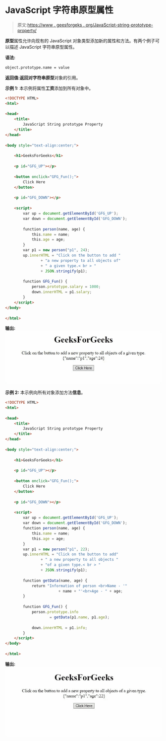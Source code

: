 # JavaScript 字符串原型属性

> 原文:[https://www . geesforgeks . org/JavaScript-string-prototype-property/](https://www.geeksforgeeks.org/javascript-string-prototype-property/)

**原型**属性允许向现有的 JavaScript 对象类型添加新的属性和方法。有两个例子可以描述 JavaScript 字符串原型属性。

**语法:**

```html
object.prototype.name = value
```

**返回值:**返回对**字符串原型**对象的引用。

**示例 1:** 本示例将属性**工资**添加到所有对象中。

```html
<!DOCTYPE HTML>
<html>

<head>
    <title>
        JavaScript String prototype Property
    </title>
</head>

<body style="text-align:center;">

    <h1>GeeksForGeeks</h1>

    <p id="GFG_UP"></p>

    <button onclick="GFG_Fun();">
        Click Here
    </button>

    <p id="GFG_DOWN"></p>

    <script>
        var up = document.getElementById('GFG_UP');
        var down = document.getElementById('GFG_DOWN');

        function person(name, age) {
            this.name = name;
            this.age = age;
        }
        var p1 = new person("p1", 24);
        up.innerHTML = "Click on the button to add "
                + "a new property to all objects of"
                + " a given type.< br > " 
                + JSON.stringify(p1);

        function GFG_Fun() {
            person.prototype.salary = 1000;
            down.innerHTML = p1.salary;
        }
    </script>
</body>

</html> 
```

**输出:**
![](img/94d2e4f41239618063c3c31235a75f42.png)

**示例 2:** 本示例向所有对象添加方法**信息**。

```html
<!DOCTYPE HTML>
<html>

<head>
    <title>
        JavaScript String prototype Property
    </title>
</head>

<body style="text-align:center;">

    <h1>GeeksForGeeks</h1>

    <p id="GFG_UP"></p>

    <button onclick="GFG_Fun();">
        Click Here
    </button>

    <p id="GFG_DOWN"></p>

    <script>
        var up = document.getElementById('GFG_UP');
        var down = document.getElementById('GFG_DOWN');
        function person(name, age) {
            this.name = name;
            this.age = age;
        }
        var p1 = new person("p1", 22);
        up.innerHTML = "Click on the button to add"
                + " a new property to all objects "
                + "of a given type.< br > " 
                + JSON.stringify(p1);

        function getData(name, age) {
            return "Information of person <br>Name - '" 
                        + name + "'<br>Age - " + age;
        }

        function GFG_Fun() {
            person.prototype.info 
                    = getData(p1.name, p1.age);

            down.innerHTML = p1.info;
        }
    </script>
</body>

</html> 
```

**输出:**
![](img/ec1203840326c733aa25be5b04abb738.png)